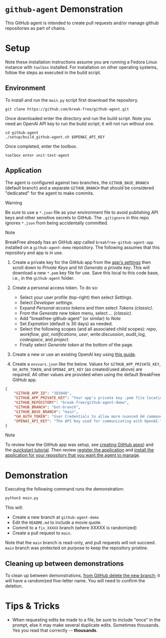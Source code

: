 # `github-agent` Demonstration

This GitHub agent is intended to create pull requests and/or manage github
repositories as part of chains.

# Setup

Note these installation instructions assume you are running a Fedora Linux
instance with `toolbox` installed. For installation on other operating systems,
follow the steps as executed in the build script.

## Environment

To install and run the `main.py` script first download the repository.

    git clone https://github.com/break-free/github-agent.git

Once downloaded enter the directory and run the build script. Note you need an
OpenAI API key to run the build script; it will not run without one.

    cd github-agent
    ./setup/build_github-agent.sh $OPENAI_API_KEY

Once completed, enter the toolbox.

    toolbox enter unit-test-agent

## Application

The agent is configured against two branches, the `GITHUB_BASE_BRANCH` (default
branch) and a separate `GITHUB_BRANCH` that should be considered "dedicated" for
the agent to make commits.

> [!WARNING]
> Be sure to use a `*.json` file as your environment file to avoid publishing
> API keys and other sensitive secrets to GitHub. The `.gitignore` in this repo
> ignores `*.json` from being accidentally committed.

> [!NOTE]
> BreakFree already has an GitHub app called `breakfree-github-agent-app`
> installed on a `github-agent-demo`  repository. The following assumes that
> this repository and app is in use.

1. Create a private key for the GitHub app from the [app's settings](https://github.com/organizations/break-free/settings/apps/breakfree-github-agent-app)
then scroll down to *Private Keys* and hit *Generate a private key*. This will
download a new `*.pem` key file for use. Save this local to this code base,
i.e., in the `github-agent` folder.

1. Create a personal access token. To do so:

    - Select your user profile (top-right) then select *Settings*.
    - Select *Developer settings*.
    - Expand *Personal access tokens* and then select *Tokens (classic)*.
    - From the *Generate new token* menu, select *... (classic)*.
    - Add "breakfree-github-agent" (or similar) to *Note*
    - Set *Expiration* (default is 30 days) as needed.
    - Select the following scopes (and all associated child scopes): *repo*,
    *workflow*, *gist*, *notifications*, *user*, *write:discussion*,
    *audit_log*, *codespace*, and *project*.
    - Finally select *Generate token* at the bottom of the page.

1. Create a new or use an existing OpenAI key using [this guide](https://breakfree.atlassian.net/wiki/spaces/BFAIML/pages/2289369089/Using+the+BreakFree+OpenAI+Account).

1. Create a `envvars.json` like the below. Values for `GITHUB_APP_PRIVATE_KEY`,
`GH_AUTH_TOKEN`, and `OPENAI_API_KEY` (as created/used above) are required. All
other values are provided when using the default BreakFree GitHub app.

```json
{
    "GITHUB_APP_ID": "383948",
    "GITHUB_APP_PRIVATE_KEY": "Your app's private key .pem file location; if the location is the local directory just add `<filename>.pem`",
    "GITHUB_REPOSITORY": "break-free/github-agent-demo",
    "GITHUB_BRANCH": "bot-branch",
    "GITHUB_BASE_BRANCH": "main",
    "GH_AUTH_TOKEN": "User Credentials to allow more nuanced GH commands. Unsure if it's really necessary yet, but is currently being used for actions not available out-of-box like creating a new git branch.",
    "OPENAI_API_KEY": "The API Key used for communicating with OpenAI."
}
```

> [!NOTE]
> To review how the GitHub app was setup, see [creating GitHub apps](https://docs.github.com/en/apps/creating-github-apps/about-creating-github-apps/about-creating-github-apps))
> and the [quickstart tutorial](https://docs.github.com/en/apps/creating-github-apps/writing-code-for-a-github-app/quickstart). Then review [register the application](https://docs.github.com/en/apps/creating-github-apps/registering-a-github-app/registering-a-github-app)
> and [install the application for your repository that you want the agent to manage](https://docs.github.com/en/apps/using-github-apps/installing-your-own-github-app).


# Demonstration

Executing the following command runs the demonstration:

```bash
python3 main.py
```

This will:

- Create a new branch at `github-agent-demo`
- Edit the `README.md` to include a movie quote.
- Commit to a `fix_XXXXX` branch (where XXXXX is randomized)
- Create a pull request to `main`.

Note that the `main` branch is read-only, and pull requests will not succeed.
`main` branch was protected on purpose to keep the repository pristine.

## Cleaning up between demonstrations

To clean up between demonstrations, [from GitHub delete the new branch](https://github.com/break-free/github-agent-demo/branches);
it will have a randomized five-letter name. You will need to confirm the
deletion.

# Tips & Tricks

- When requesting edits be made to a file, be sure to include "once" in the
prompt, else it may make several duplicate edits. Sometimes thousands. Yes you
read that correctly -- **thousands**.
